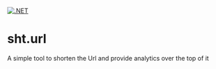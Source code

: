 [![.NET](https://github.com/satish860/sht.url/actions/workflows/dotnet.yml/badge.svg)](https://github.com/satish860/sht.url/actions/workflows/dotnet.yml)
# sht.url
A simple tool to shorten the Url and provide analytics over the top of it
